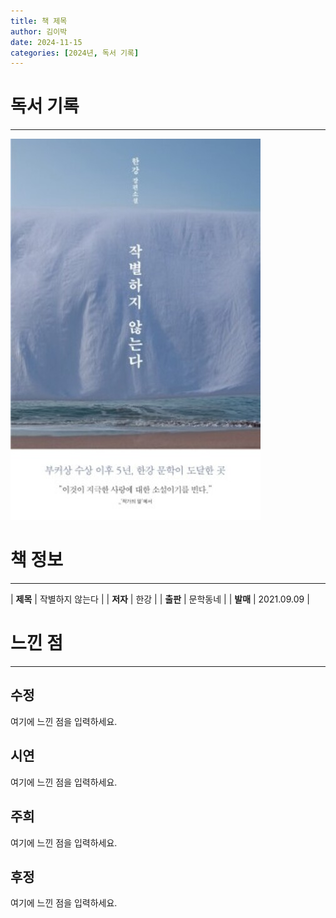 ```yaml
---
title: 책 제목
author: 김이박
date: 2024-11-15
categories: [2024년, 독서 기록]
---
```


# **독서 기록**
---
![책 이미지](../assets/img/cover/book-004.jpg)

# **책 정보**
---

| **제목** | 작별하지 않는다  |
| **저자** | 한강    |
| **출판** | 문학동네   |
| **발매** | 2021.09.09   |

# **느낀 점**
---
## **수정**
여기에 느낀 점을 입력하세요.

## **시연**  
여기에 느낀 점을 입력하세요.

## **주희**  
여기에 느낀 점을 입력하세요.

## **후정**  
여기에 느낀 점을 입력하세요.
